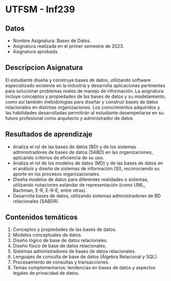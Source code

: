 # UTFSM - Inf239

## Datos
- Nombre Asignatura: Bases de Datos.
- Asignatura realizada en el primer semestre de 2023.
- Asignatura aprobada.

## Descripcion Asignatura
El estudiante diseña y construye bases de datos, utilizando software especializado existente en la 
industria y desarrolla aplicaciones pertinentes para solucionar problemas reales de manejo de 
información. La asignatura incluye conceptos y propiedades de las bases de datos y su 
modelamiento, como así también metodologías para diseñar y construir bases de datos 
relacionales en distintas organizaciones. Los conocimientos adquiridos y las habilidades 
desarrolladas permitirán al estudiante desempeñarse en su futuro profesional como arquitecto y 
administrador de datos

## Resultados de aprendizaje
- Analiza el rol de las bases de datos (BD) y de los sistemas administradores de bases de datos (SABD) en las organizaciones, aplicando criterios de eficiencia de su uso.
- Analiza el rol de los modelos de datos (MD) y de las bases de datos en el análisis y diseño de sistemas de información (SI), reconociendo su aporte en los procesos organizacionales.
- Diseña modelos de datos para diferentes realidades o sistemas, utilizando notaciones estándar de representación (como UML, Bachman, E-R, E-R-E, entre otras).
- Desarrolla bases de datos, utilizando sistemas administradores de BD relacionales (SABDR).

## Contenidos temáticos
1. Conceptos y propiedades de las bases de datos.
2. Modelos conceptuales de datos.
3. Diseño lógico de base de datos relacionales.
4. Diseño físico de base de datos relacionales.
5. Sistemas administradores de bases de datos relacionales.
6. Lenguajes de consulta de base de datos (Álgebra Relacional y SQL).
7. Procesamiento de consultas y transacciones.
8. Temas complementarios: tendencias en bases de datos y aspectos legales de privacidad de datos.

